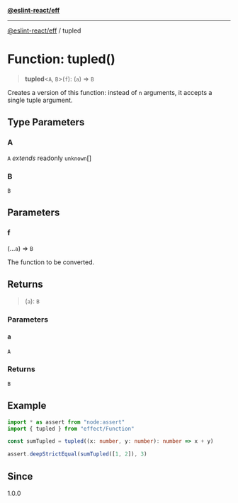 [**@eslint-react/eff**](../README.md)

***

[@eslint-react/eff](../README.md) / tupled

# Function: tupled()

> **tupled**\<`A`, `B`\>(`f`): (`a`) => `B`

Creates a   version of this function: instead of `n` arguments, it accepts a single tuple argument.

## Type Parameters

### A

`A` *extends* readonly `unknown`[]

### B

`B`

## Parameters

### f

(...`a`) => `B`

The function to be converted.

## Returns

> (`a`): `B`

### Parameters

#### a

`A`

### Returns

`B`

## Example

```ts
import * as assert from "node:assert"
import { tupled } from "effect/Function"

const sumTupled = tupled((x: number, y: number): number => x + y)

assert.deepStrictEqual(sumTupled([1, 2]), 3)
```

## Since

1.0.0

